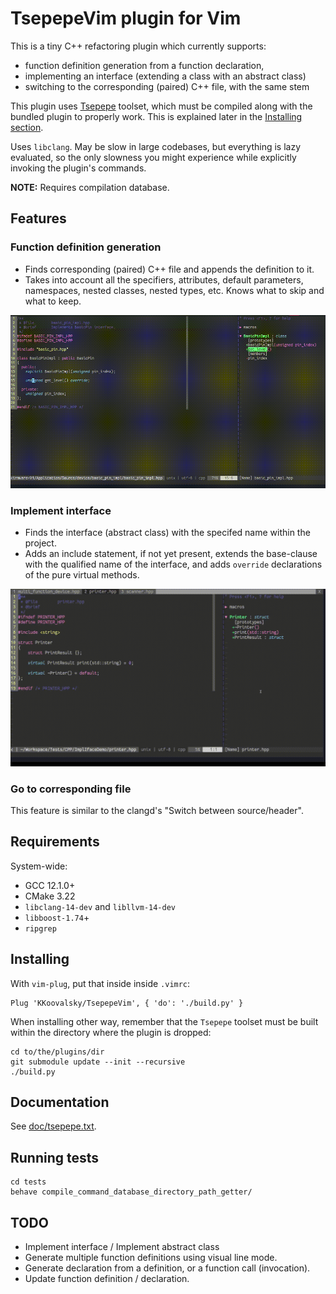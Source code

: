 # TsepepeVim plugin for Vim

This is a tiny C++ refactoring plugin which currently supports:

* function definition generation from a function declaration,
* implementing an interface (extending a class with an abstract class)
* switching to the corresponding (paired) C++ file, with the same stem

This plugin uses [Tsepepe](https://github.com/KKoovalsky/Tsepepe) toolset, which must be compiled along with the
bundled plugin to properly work. This is explained later in the [Installing section](#installing).

Uses `libclang`. May be slow in large codebases, but everything is lazy evaluated, so the only slowness you might
experience while explicitly invoking the plugin's commands.

**NOTE:** Requires compilation database.

## Features

### Function definition generation

- Finds corresponding (paired) C++ file and appends the definition to it.
- Takes into account all the specifiers, attributes, default parameters, namespaces, nested classes, nested types, etc.
Knows what to skip and what to keep.

![Tsepepe Function definition generator presentation](./doc/assets/tsepepe_gen_def_presentation.gif)

### Implement interface

- Finds the interface (abstract class) with the specifed name within the project.
- Adds an include statement, if not yet present, extends the base-clause with the qualified name of the interface,
and adds `override` declarations of the pure virtual methods.

![Tsepepe Implement interface presentation](./doc/assets/tsepepe_impl_iface_presentation.gif)

### Go to corresponding file

This feature is similar to the clangd's "Switch between source/header".

## Requirements

System-wide:

* GCC 12.1.0+
* CMake 3.22
* `libclang-14-dev` and `libllvm-14-dev`
* `libboost-1.74`+
* `ripgrep`

## Installing

With `vim-plug`, put that inside inside `.vimrc`:

```
Plug 'KKoovalsky/TsepepeVim', { 'do': './build.py' }
```

When installing other way, remember that the `Tsepepe` toolset must be built within the directory where the 
plugin is dropped:

```
cd to/the/plugins/dir
git submodule update --init --recursive
./build.py
```

## Documentation

See [doc/tsepepe.txt](doc/tsepepe.txt).

## Running tests

```
cd tests
behave compile_command_database_directory_path_getter/
```

## TODO

* Implement interface / Implement abstract class
* Generate multiple function definitions using visual line mode.
* Generate declaration from a definition, or a function call (invocation).
* Update function definition / declaration.
